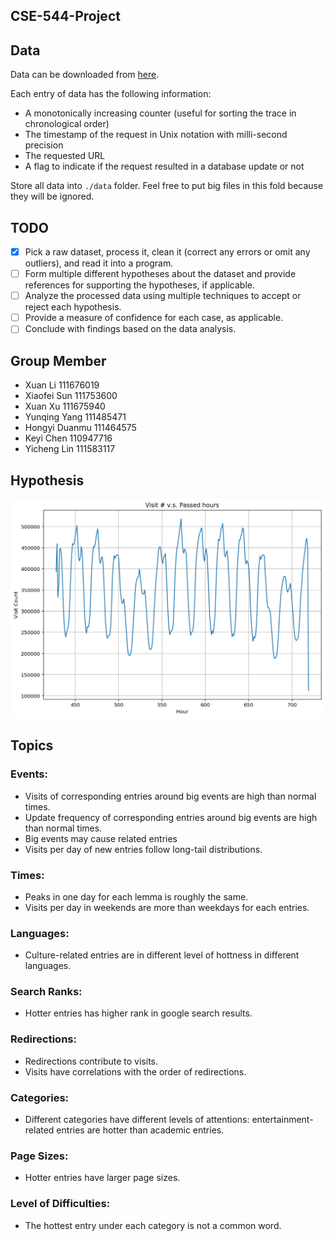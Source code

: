 CSE-544-Project
----

## Data

Data can be downloaded from [here](http://www.wikibench.eu/?page_id=60).

Each entry of data has the following information:
- A monotonically increasing counter (useful for sorting the trace in chronological order)
- The timestamp of the request in Unix notation with milli-second precision
- The requested URL
- A flag to indicate if the request resulted in a database update or not

Store all data into `./data` folder. Feel free to put big files in this fold because they will be ignored.



## TODO

- [x] Pick a raw dataset, process it, clean it (correct any errors or omit any outliers), and read it into a program.
- [ ] Form multiple different hypotheses about the dataset and provide references for supporting the hypotheses, if applicable.
- [ ] Analyze the processed data using multiple techniques to accept or reject each hypothesis.
- [ ] Provide a measure of confidence for each case, as applicable.
- [ ] Conclude with findings based on the data analysis.

## Group Member
- Xuan Li 111676019
- Xiaofei Sun 111753600
- Xuan Xu 111675940
- Yunqing Yang 111485471
- Hongyi Duanmu 111464575
- Keyi Chen 110947716
- Yicheng Lin 111583117

## Hypothesis
![plot.png](https://github.com/xuan-li/CSE-544-Project/blob/master/plot.png)

## Topics
### Events:

- Visits of corresponding entries around big events are high than normal times.
- Update frequency of corresponding entries around big events are high than normal times.
- Big events may cause related entries  
- Visits per day of new entries follow long-tail distributions. 
  
### Times:

- Peaks in one day for each lemma is roughly the same.
- Visits per day in weekends are more than weekdays for each entries.
  
### Languages:

- Culture-related entries are in different level of hottness in different languages.
  
### Search Ranks:

- Hotter entries has higher rank in google search results.
  
### Redirections:

- Redirections contribute to visits.
- Visits have correlations with the order of redirections.
  
### Categories:

- Different categories have different levels of attentions: entertainment-related entries are hotter than academic entries.
  
### Page Sizes:

- Hotter entries have larger page sizes.
  
### Level of Difficulties:

- The hottest entry under each category is not a common word.


